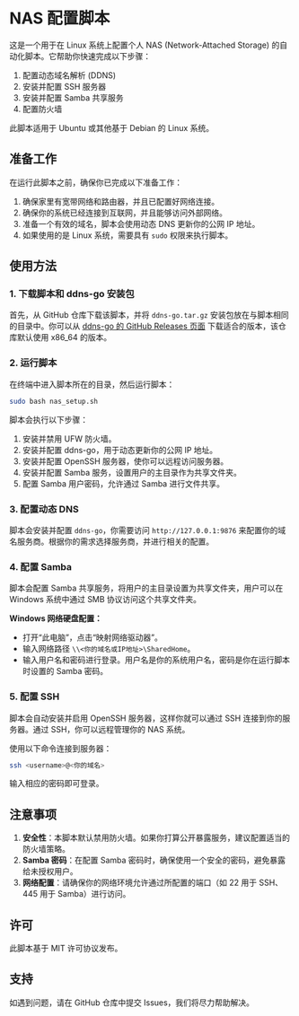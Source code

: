 # NAS 配置脚本

这是一个用于在 Linux 系统上配置个人 NAS (Network-Attached Storage) 的自动化脚本。它帮助你快速完成以下步骤：

1. 配置动态域名解析 (DDNS)
2. 安装并配置 SSH 服务器
3. 安装并配置 Samba 共享服务
4. 配置防火墙

此脚本适用于 Ubuntu 或其他基于 Debian 的 Linux 系统。

## 准备工作

在运行此脚本之前，确保你已完成以下准备工作：

1. 确保家里有宽带网络和路由器，并且已配置好网络连接。
2. 确保你的系统已经连接到互联网，并且能够访问外部网络。
3. 准备一个有效的域名，脚本会使用动态 DNS 更新你的公网 IP 地址。
4. 如果使用的是 Linux 系统，需要具有 `sudo` 权限来执行脚本。

## 使用方法

### 1. 下载脚本和 ddns-go 安装包

首先，从 GitHub 仓库下载该脚本，并将 `ddns-go.tar.gz` 安装包放在与脚本相同的目录中。你可以从 [ddns-go 的 GitHub Releases 页面](https://github.com/jeessy2/ddns-go/releases) 下载适合的版本，该仓库默认使用 x86_64 的版本。

### 2. 运行脚本

在终端中进入脚本所在的目录，然后运行脚本：

```bash
sudo bash nas_setup.sh
```

脚本会执行以下步骤：

1. 安装并禁用 UFW 防火墙。
2. 安装并配置 ddns-go，用于动态更新你的公网 IP 地址。
3. 安装并配置 OpenSSH 服务器，使你可以远程访问服务器。
4. 安装并配置 Samba 服务，设置用户的主目录作为共享文件夹。
5. 配置 Samba 用户密码，允许通过 Samba 进行文件共享。

### 3. 配置动态 DNS

脚本会安装并配置 `ddns-go`，你需要访问 `http://127.0.0.1:9876` 来配置你的域名服务商。根据你的需求选择服务商，并进行相关的配置。

### 4. 配置 Samba

脚本会配置 Samba 共享服务，将用户的主目录设置为共享文件夹，用户可以在 Windows 系统中通过 SMB 协议访问这个共享文件夹。

**Windows 网络硬盘配置：**

- 打开“此电脑”，点击“映射网络驱动器”。
- 输入网络路径 `\\<你的域名或IP地址>\SharedHome`。
- 输入用户名和密码进行登录。用户名是你的系统用户名，密码是你在运行脚本时设置的 Samba 密码。

### 5. 配置 SSH

脚本会自动安装并启用 OpenSSH 服务器，这样你就可以通过 SSH 连接到你的服务器。通过 SSH，你可以远程管理你的 NAS 系统。

使用以下命令连接到服务器：

```bash
ssh <username>@<你的域名>
```

输入相应的密码即可登录。

## 注意事项

1. **安全性**：本脚本默认禁用防火墙。如果你打算公开暴露服务，建议配置适当的防火墙策略。
2. **Samba 密码**：在配置 Samba 密码时，确保使用一个安全的密码，避免暴露给未授权用户。
3. **网络配置**：请确保你的网络环境允许通过所配置的端口（如 22 用于 SSH、445 用于 Samba）进行访问。

## 许可

此脚本基于 MIT 许可协议发布。

## 支持

如遇到问题，请在 GitHub 仓库中提交 Issues，我们将尽力帮助解决。

